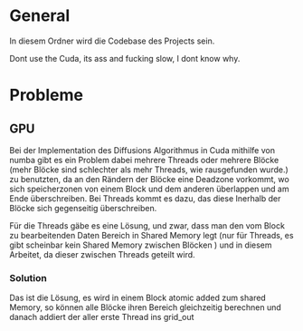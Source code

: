 # General

In diesem Ordner wird die Codebase des Projects sein.

Dont use the Cuda, its ass and fucking slow, I dont know why.


# Probleme

## GPU

Bei der Implementation des Diffusions Algorithmus in Cuda mithilfe von numba gibt es ein Problem dabei mehrere Threads oder mehrere Blöcke (mehr Blöcke sind schlechter als mehr Threads, wie rausgefunden wurde.) zu benutzten, da an den Rändern der Blöcke eine Deadzone vorkommt, wo sich speicherzonen von einem Block und dem anderen überlappen und am Ende überschreiben. Bei Threads kommt es dazu, das diese Inerhalb der Blöcke sich gegenseitig überschreiben.

Für die Threads gäbe es eine Lösung, und zwar, dass man den vom Block zu bearbeitenden Daten Bereich in Shared Memory legt (nur für Threads, es gibt scheinbar kein Shared Memory zwischen Blöcken ) und in diesem Arbeitet, da dieser zwischen Threads geteilt wird.

### Solution
Das ist die Lösung, es wird in einem Block atomic added zum shared Memory, so können alle Blöcke ihren Bereich gleichzeitig berechnen und danach addiert der aller erste Thread ins grid_out